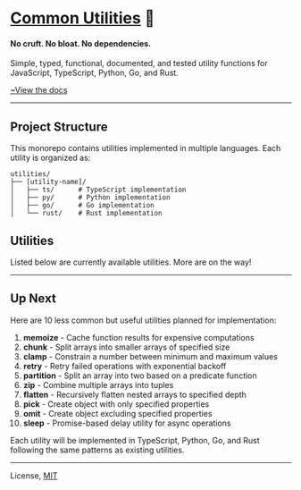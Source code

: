 # [Common Utilities](https://yowainwright.gitbook.io/common-utilities/) 🧰

#### No cruft. No bloat. No dependencies.

Simple, typed, functional, documented, and tested utility functions for JavaScript, TypeScript, Python, Go, and Rust.

[~View the docs](https://yowainwright.gitbook.io/common-utilities/)

---

## Project Structure

This monorepo contains utilities implemented in multiple languages. Each utility is organized as:

```
utilities/
├── [utility-name]/
│   ├── ts/      # TypeScript implementation
│   ├── py/      # Python implementation
│   ├── go/      # Go implementation
│   └── rust/    # Rust implementation
```

## Utilities

Listed below are currently available utilities. More are on the way!

<!--Packages Start-->

<!--Packages Stop--->

---

## Up Next

Here are 10 less common but useful utilities planned for implementation:

1. **memoize** - Cache function results for expensive computations
2. **chunk** - Split arrays into smaller arrays of specified size
3. **clamp** - Constrain a number between minimum and maximum values
4. **retry** - Retry failed operations with exponential backoff
5. **partition** - Split an array into two based on a predicate function
6. **zip** - Combine multiple arrays into tuples
7. **flatten** - Recursively flatten nested arrays to specified depth
8. **pick** - Create object with only specified properties
9. **omit** - Create object excluding specified properties
10. **sleep** - Promise-based delay utility for async operations

Each utility will be implemented in TypeScript, Python, Go, and Rust following the same patterns as existing utilities.

---

License, [MIT](./LICENSE)
